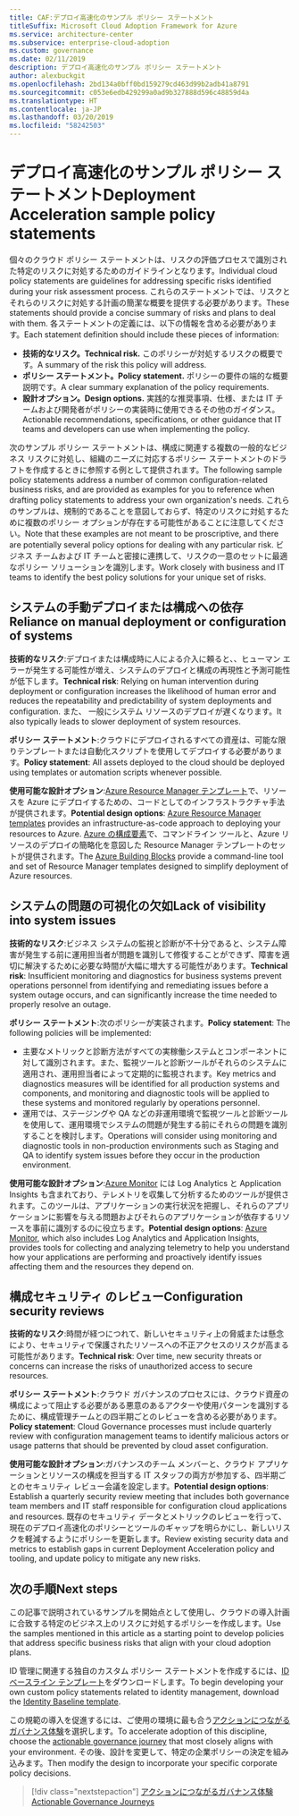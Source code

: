```yaml
---
title: CAF:デプロイ高速化のサンプル ポリシー ステートメント
titleSuffix: Microsoft Cloud Adoption Framework for Azure
ms.service: architecture-center
ms.subservice: enterprise-cloud-adoption
ms.custom: governance
ms.date: 02/11/2019
description: デプロイ高速化のサンプル ポリシー ステートメント
author: alexbuckgit
ms.openlocfilehash: 2bd134a0bff0bd159279cd463d99b2adb41a8791
ms.sourcegitcommit: c053e6edb429299a0ad9b327888d596c48859d4a
ms.translationtype: HT
ms.contentlocale: ja-JP
ms.lasthandoff: 03/20/2019
ms.locfileid: "58242503"
---
```

# <a name="deployment-acceleration-sample-policy-statements"></a><span data-ttu-id="11628-103">デプロイ高速化のサンプル ポリシー ステートメント</span><span class="sxs-lookup"><span data-stu-id="11628-103">Deployment Acceleration sample policy statements</span></span>

<span data-ttu-id="11628-104">個々のクラウド ポリシー ステートメントは、リスクの評価プロセスで識別された特定のリスクに対処するためのガイドラインとなります。</span><span class="sxs-lookup"><span data-stu-id="11628-104">Individual cloud policy statements are guidelines for addressing specific risks identified during your risk assessment process.</span></span> <span data-ttu-id="11628-105">これらのステートメントでは、リスクとそれらのリスクに対処する計画の簡潔な概要を提供する必要があります。</span><span class="sxs-lookup"><span data-stu-id="11628-105">These statements should provide a concise summary of risks and plans to deal with them.</span></span> <span data-ttu-id="11628-106">各ステートメントの定義には、以下の情報を含める必要があります。</span><span class="sxs-lookup"><span data-stu-id="11628-106">Each statement definition should include these pieces of information:</span></span>

- <span data-ttu-id="11628-107">**技術的なリスク。**</span><span class="sxs-lookup"><span data-stu-id="11628-107">**Technical risk.**</span></span> <span data-ttu-id="11628-108">このポリシーが対処するリスクの概要です。</span><span class="sxs-lookup"><span data-stu-id="11628-108">A summary of the risk this policy will address.</span></span>
- <span data-ttu-id="11628-109">**ポリシー ステートメント。**</span><span class="sxs-lookup"><span data-stu-id="11628-109">**Policy statement.**</span></span> <span data-ttu-id="11628-110">ポリシーの要件の端的な概要説明です。</span><span class="sxs-lookup"><span data-stu-id="11628-110">A clear summary explanation of the policy requirements.</span></span>
- <span data-ttu-id="11628-111">**設計オプション。**</span><span class="sxs-lookup"><span data-stu-id="11628-111">**Design options.**</span></span> <span data-ttu-id="11628-112">実践的な推奨事項、仕様、または IT チームおよび開発者がポリシーの実装時に使用できるその他のガイダンス。</span><span class="sxs-lookup"><span data-stu-id="11628-112">Actionable recommendations, specifications, or other guidance that IT teams and developers can use when implementing the policy.</span></span>

<span data-ttu-id="11628-113">次のサンプル ポリシー ステートメントは、構成に関連する複数の一般的なビジネス リスクに対処し、組織のニーズに対応するポリシー ステートメントのドラフトを作成するときに参照する例として提供されます。</span><span class="sxs-lookup"><span data-stu-id="11628-113">The following sample policy statements address a number of common configuration-related business risks, and are provided as examples for you to reference when drafting policy statements to address your own organization's needs.</span></span> <span data-ttu-id="11628-114">これらのサンプルは、規制的であることを意図しておらず、特定のリスクに対処するために複数のポリシー オプションが存在する可能性があることに注意してください。</span><span class="sxs-lookup"><span data-stu-id="11628-114">Note that these examples are not meant to be proscriptive, and there are potentially several policy options for dealing with any particular risk.</span></span> <span data-ttu-id="11628-115">ビジネス チームおよび IT チームと密接に連携して、リスクの一意のセットに最適なポリシー ソリューションを識別します。</span><span class="sxs-lookup"><span data-stu-id="11628-115">Work closely with business and IT teams to identify the best policy solutions for your unique set of risks.</span></span>

## <a name="reliance-on-manual-deployment-or-configuration-of-systems"></a><span data-ttu-id="11628-116">システムの手動デプロイまたは構成への依存</span><span class="sxs-lookup"><span data-stu-id="11628-116">Reliance on manual deployment or configuration of systems</span></span>

<span data-ttu-id="11628-117">**技術的なリスク**:デプロイまたは構成時に人による介入に頼ると、、ヒューマン エラーが発生する可能性が増え、システムのデプロイと構成の再現性と予測可能性が低下します。</span><span class="sxs-lookup"><span data-stu-id="11628-117">**Technical risk**: Relying on human intervention during deployment or configuration increases the likelihood of human error and reduces the repeatability and predictability of system deployments and configuration.</span></span> <span data-ttu-id="11628-118">また、 一般にシステム リソースのデプロイが遅くなります。</span><span class="sxs-lookup"><span data-stu-id="11628-118">It also typically leads to slower deployment of system resources.</span></span>

<span data-ttu-id="11628-119">**ポリシー ステートメント**:クラウドにデプロイされるすべての資産は、可能な限りテンプレートまたは自動化スクリプトを使用してデプロイする必要があります。</span><span class="sxs-lookup"><span data-stu-id="11628-119">**Policy statement**: All assets deployed to the cloud should be deployed using templates or automation scripts whenever possible.</span></span>

<span data-ttu-id="11628-120">**使用可能な設計オプション**:[Azure Resource Manager テンプレート](/azure/azure-resource-manager/resource-group-overview#template-deployment)で、リソースを Azure にデプロイするための、コードとしてのインフラストラクチャ手法が提供されます。</span><span class="sxs-lookup"><span data-stu-id="11628-120">**Potential design options**: [Azure Resource Manager templates](/azure/azure-resource-manager/resource-group-overview#template-deployment) provides an infrastructure-as-code approach to deploying your resources to Azure.</span></span> <span data-ttu-id="11628-121">[Azure の構成要素](https://github.com/mspnp/template-building-blocks/wiki)で、コマンドライン ツールと、Azure リソースのデプロイの簡略化を意図した Resource Manager テンプレートのセットが提供されます。</span><span class="sxs-lookup"><span data-stu-id="11628-121">The [Azure Building Blocks](https://github.com/mspnp/template-building-blocks/wiki) provide a command-line tool and set of Resource Manager templates designed to simplify deployment of Azure resources.</span></span>

## <a name="lack-of-visibility-into-system-issues"></a><span data-ttu-id="11628-122">システムの問題の可視化の欠如</span><span class="sxs-lookup"><span data-stu-id="11628-122">Lack of visibility into system issues</span></span>

<span data-ttu-id="11628-123">**技術的なリスク**:ビジネス システムの監視と診断が不十分であると、システム障害が発生する前に運用担当者が問題を識別して修復することができず、障害を適切に解決するために必要な時間が大幅に増大する可能性があります。</span><span class="sxs-lookup"><span data-stu-id="11628-123">**Technical risk**: Insufficient monitoring and diagnostics for business systems prevent operations personnel from identifying and remediating issues before a system outage occurs, and can significantly increase the time needed to properly resolve an outage.</span></span>

<span data-ttu-id="11628-124">**ポリシー ステートメント**:次のポリシーが実装されます。</span><span class="sxs-lookup"><span data-stu-id="11628-124">**Policy statement**: The following policies will be implemented:</span></span>

- <span data-ttu-id="11628-125">主要なメトリックと診断方法がすべての実稼働システムとコンポーネントに対して識別されます。また、監視ツールと診断ツールがそれらのシステムに適用され、運用担当者によって定期的に監視されます。</span><span class="sxs-lookup"><span data-stu-id="11628-125">Key metrics and diagnostics measures will be identified for all production systems and components, and monitoring and diagnostic tools will be applied to these systems and monitored regularly by operations personnel.</span></span>
- <span data-ttu-id="11628-126">運用では、ステージングや QA などの非運用環境で監視ツールと診断ツールを使用して、運用環境でシステムの問題が発生する前にそれらの問題を識別することを検討します。</span><span class="sxs-lookup"><span data-stu-id="11628-126">Operations will consider using monitoring and diagnostic tools in non-production environments such as Staging and QA to identify system issues before they occur in the production environment.</span></span>

<span data-ttu-id="11628-127">**使用可能な設計オプション**:[Azure Monitor](/azure/azure-monitor/) には Log Analytics と Application Insights も含まれており、テレメトリを収集して分析するためのツールが提供されます。このツールは、アプリケーションの実行状況を把握し、それらのアプリケーションに影響を与える問題およびそれらのアプリケーションが依存するリソースを事前に識別するのに役立ちます。</span><span class="sxs-lookup"><span data-stu-id="11628-127">**Potential design options**: [Azure Monitor](/azure/azure-monitor/), which also includes Log Analytics and Application Insights, provides tools for collecting and analyzing telemetry to help you understand how your applications are performing and proactively identify issues affecting them and the resources they depend on.</span></span>

## <a name="configuration-security-reviews"></a><span data-ttu-id="11628-128">構成セキュリティ のレビュー</span><span class="sxs-lookup"><span data-stu-id="11628-128">Configuration security reviews</span></span>

<span data-ttu-id="11628-129">**技術的なリスク**:時間が経つにつれて、新しいセキュリティ上の脅威または懸念により、セキュリティで保護されたリソースへの不正アクセスのリスクが高まる可能性があります。</span><span class="sxs-lookup"><span data-stu-id="11628-129">**Technical risk**: Over time, new security threats or concerns can increase the risks of unauthorized access to secure resources.</span></span>

<span data-ttu-id="11628-130">**ポリシー ステートメント**:クラウド ガバナンスのプロセスには、クラウド資産の構成によって阻止する必要がある悪意のあるアクターや使用パターンを識別するために、構成管理チームとの四半期ごとのレビューを含める必要があります。</span><span class="sxs-lookup"><span data-stu-id="11628-130">**Policy statement**: Cloud Governance processes must include quarterly review with configuration management teams to identify malicious actors or usage patterns that should be prevented by cloud asset configuration.</span></span>

<span data-ttu-id="11628-131">**使用可能な設計オプション**:ガバナンスのチーム メンバーと、クラウド アプリケーションとリソースの構成を担当する IT スタッフの両方が参加する、四半期ごとのセキュリティ レビュー会議を設定します。</span><span class="sxs-lookup"><span data-stu-id="11628-131">**Potential design options**: Establish a quarterly security review meeting that includes both governance team members and IT staff responsible for configuration cloud applications and resources.</span></span> <span data-ttu-id="11628-132">既存のセキュリティ データとメトリックのレビューを行って、現在のデプロイ高速化のポリシーとツールのギャップを明らかにし、新しいリスクを軽減するようにポリシーを更新します。</span><span class="sxs-lookup"><span data-stu-id="11628-132">Review existing security data and metrics to establish gaps in current Deployment Acceleration policy and tooling, and update policy to mitigate any new risks.</span></span>

## <a name="next-steps"></a><span data-ttu-id="11628-133">次の手順</span><span class="sxs-lookup"><span data-stu-id="11628-133">Next steps</span></span>

<span data-ttu-id="11628-134">この記事で説明されているサンプルを開始点として使用し、クラウドの導入計画に合致する特定のビジネス上のリスクに対処するポリシーを作成します。</span><span class="sxs-lookup"><span data-stu-id="11628-134">Use the samples mentioned in this article as a starting point to develop policies that address specific business risks that align with your cloud adoption plans.</span></span>

<span data-ttu-id="11628-135">ID 管理に関連する独自のカスタム ポリシー ステートメントを作成するには、[ID ベースライン テンプレート](template.md)をダウンロードします。</span><span class="sxs-lookup"><span data-stu-id="11628-135">To begin developing your own custom policy statements related to identity management, download the [Identity Baseline template](template.md).</span></span>

<span data-ttu-id="11628-136">この規範の導入を促進するには、ご使用の環境に最も合う[アクションにつながるガバナンス体験](../journeys/overview.md)を選択します。</span><span class="sxs-lookup"><span data-stu-id="11628-136">To accelerate adoption of this discipline, choose the [actionable governance journey](../journeys/overview.md) that most closely aligns with your environment.</span></span> <span data-ttu-id="11628-137">その後、設計を変更して、特定の企業ポリシーの決定を組み込みます。</span><span class="sxs-lookup"><span data-stu-id="11628-137">Then modify the design to incorporate your specific corporate policy decisions.</span></span>

> [!div class="nextstepaction"]
> [<span data-ttu-id="11628-138">アクションにつながるガバナンス体験</span><span class="sxs-lookup"><span data-stu-id="11628-138">Actionable Governance Journeys</span></span>](../journeys/overview.md)